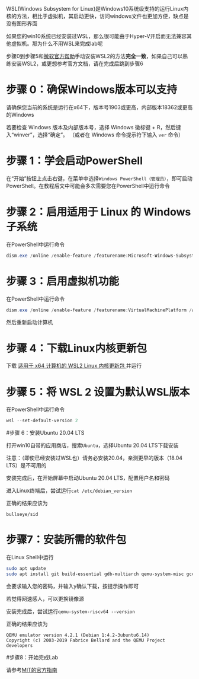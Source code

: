 WSL(Windows Subsystem for Linux)是Windows10系统级支持的运行Linux内核的方法，相比于虚拟机，其启动更快，访问windows文件也更加方便，缺点是没有图形界面

如果您的win10系统已经安装过WSL，那么很可能由于Hyper-V开启而无法兼容其他虚拟机。那为什么不用WSL来完成lab呢

步骤0到步骤5和[微软官方帮助](https://docs.microsoft.com/zh-cn/windows/wsl/install-win10)手动安装WSL2的方法**完全一致**，如果自己可以熟练安装WSL2，或更想参考官方文档，请在完成后跳到步骤6

# 步骤 0：确保Windows版本可以支持

请确保您当前的系统是运行在x64下，版本号1903或更高，内部版本18362或更高的Windows

若要检查 Windows 版本及内部版本号，选择 Windows 徽标键 + R，然后键入“winver”，选择“确定”。 （或者在 Windows 命令提示符下输入 `ver` 命令）

# 步骤 1：学会启动PowerShell

在“开始”按钮上点击右键，在菜单中选择`Windows PowerShell（管理员）`，即可启动PowerShell。在教程后文中可能会多次需要您在PowerShell中运行命令

# 步骤 2：启用适用于 Linux 的 Windows 子系统

在PowerShell中运行命令
```powershell
dism.exe /online /enable-feature /featurename:Microsoft-Windows-Subsystem-Linux /all /norestart
```

# 步骤 3：启用虚拟机功能

在PowerShell中运行命令

```powershell
dism.exe /online /enable-feature /featurename:VirtualMachinePlatform /all /norestart
```

然后重新启动计算机

# 步骤 4：下载Linux内核更新包

下载 [适用于 x64 计算机的 WSL2 Linux 内核更新包 ](https://wslstorestorage.blob.core.windows.net/wslblob/wsl_update_x64.msi)并运行

# 步骤 5：将 WSL 2 设置为默认WSL版本

在PowerShell中运行命令

```powershell
wsl --set-default-version 2
```

#步骤 6：安装Ubuntu 20.04 LTS

打开win10自带的应用商店，搜索`Ubuntu`，选择Ubuntu 20.04 LTS下载安装

注意：（即使已经安装过WSL也）请务必安装20.04，亲测更早的版本（18.04 LTS）是不可用的

安装完成后，在开始屏幕中启动Ubuntu 20.04 LTS，配置用户名和密码

进入Linux终端后，尝试运行`cat /etc/debian_version`

正确的结果应该为

```
bullseye/sid
```

# 步骤7：安装所需的软件包

在Linux Shell中运行

```bash
sudo apt update
sudo apt install git build-essential gdb-multiarch qemu-system-misc gcc-riscv64-linux-gnu binutils-riscv64-linux-gnu 
```

会要求输入您的密码，并输入y确认下载，按提示操作即可

若觉得网速感人，可以更换镜像源

安装完成后，尝试运行`qemu-system-riscv64 --version`

正确的结果应该为

```
QEMU emulator version 4.2.1 (Debian 1:4.2-3ubuntu6.14)
Copyright (c) 2003-2019 Fabrice Bellard and the QEMU Project developers
```

#步骤8：开始完成Lab

请参考[MIT的官方指南](https://pdos.csail.mit.edu/6.828/2020/labs/util.html)
